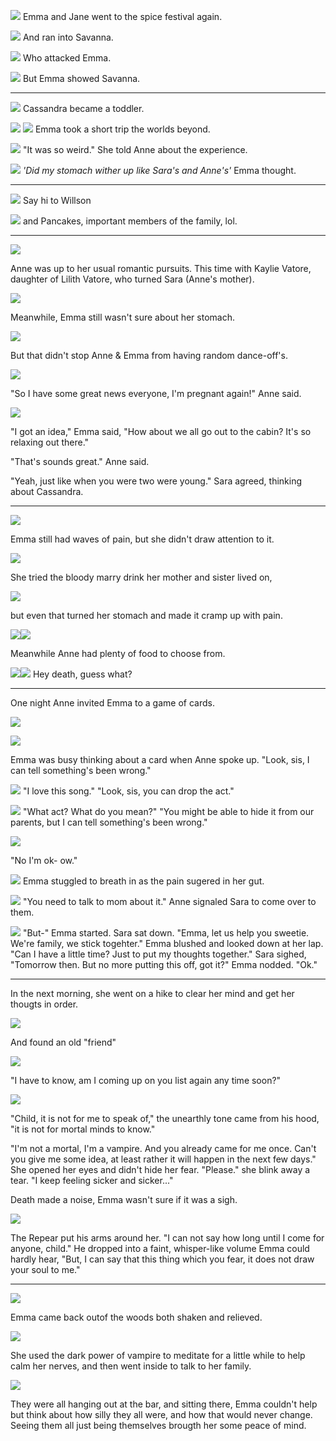 ![](06-18-18_7-41-17%C2%A0PM.png)
Emma and Jane went to the spice festival again.

![](06-18-18_7-49-40%C2%A0PM.png)
And ran into Savanna.

![](06-18-18_7-50-02%C2%A0PM.png)
Who attacked Emma.

![](06-18-18_7-51-06%C2%A0PM.png)
But Emma showed Savanna.

----

![](06-19-18_2-10-45%C2%A0PM.png)
Cassandra became a toddler.

![](06-19-18_4-52-29%C2%A0PM.png)
![](06-19-18_4-52-47%C2%A0PM.png)
Emma took a short trip the worlds beyond.

![](06-19-18_4-57-40%C2%A0PM.png)
"It was so weird." She told Anne about the experience.

![](06-19-18_5-07-08%C2%A0PM.png)
*'Did my stomach wither up like Sara's and Anne's'* Emma thought.

----
![](06-19-18_5-22-20%C2%A0PM.png)
Say hi to Willson

![](06-19-18_5-22-43%C2%A0PM.png)
and Pancakes, important members of the family, lol.

----

![](06-19-18_8-31-17%C2%A0PM.png)

Anne was up to her usual romantic pursuits. This time with Kaylie Vatore, daughter of Lilith Vatore, who turned Sara (Anne's mother).

![](06-19-18_8-53-41%C2%A0PM.png)

Meanwhile, Emma still wasn't sure about her stomach.

![](06-19-18_8-59-43%C2%A0PM.png)

But that didn't stop Anne & Emma from having random dance-off's.

![](06-19-18_10-03-19%C2%A0PM.png)

"So I have some great news everyone, I'm pregnant again!" Anne said.

![](06-19-18_10-07-37%C2%A0PM.png)

"I got an idea," Emma said, "How about we all go out to the cabin? It's so relaxing out there."

"That's sounds great." Anne said.

"Yeah, just like when you were two were young." Sara agreed, thinking about Cassandra.

----

<!-- ![](06-19-18_10-12-30%C2%A0PM.png) -->

![](06-19-18_10-15-11%C2%A0PM.png)

Emma still had waves of pain, but she didn't draw attention to it.

![](06-19-18_10-18-19%C2%A0PM.png)

She tried the bloody marry drink her mother and sister lived on,

![](06-19-18_10-19-48%C2%A0PM.png)

but even that turned her stomach and made it cramp up with pain.

![](06-19-18_10-24-15%C2%A0PM.png)![](06-19-18_10-23-38%C2%A0PM.png)

Meanwhile Anne had plenty of food to choose from.

![](06-19-18_10-26-14%C2%A0PM.png)![](06-19-18_10-26-26%C2%A0PM.png)
Hey death, guess what?

----

One night Anne invited Emma to a game of cards.

![](06-19-18_10-34-09%C2%A0PM.png)

![](06-19-18_10-29-51%C2%A0PM.png)

Emma was busy thinking about a card when Anne spoke up. "Look, sis, I can tell something's been wrong."

![](06-19-18_10-34-22%C2%A0PM.png)
"I love this song."
"Look, sis, you can drop the act."

![](06-19-18_10-34-59%C2%A0PM.png)
"What act? What do you mean?"
"You might be able to hide it from our parents, but I can tell something's been wrong."

![](06-19-18_10-33-52%C2%A0PM.png)

"No I'm ok- ow."

![](06-19-18_10-31-22%C2%A0PM.png)
Emma stuggled to breath in as the pain sugered in her gut.

![](06-19-18_10-31-41%C2%A0PM.png)
"You need to talk to mom about it." Anne signaled Sara to come over to them.

![](06-19-18_10-43-08%C2%A0PM.png)
"But-" Emma started.
Sara sat down. "Emma, let us help you sweetie. We're family, we stick togehter."
Emma blushed and looked down at her lap. "Can I have a little time? Just to put my thoughts together."
Sara sighed, "Tomorrow then. But no more putting this off, got it?"
Emma nodded. "Ok."

----

In the next morning, she went on a hike to clear her mind and get her thougts in order.

![](06-19-18_11-46-23%C2%A0PM.png)

And found an old "friend"

![](06-19-18_11-49-00%C2%A0PM.png)

"I have to know, am I coming up on you list again any time soon?"

![](06-19-18_11-50-16%C2%A0PM.png)

"Child, it is not for me to speak of," the unearthly tone came from his hood, "it is not for mortal minds to know."

"I'm not a mortal, I'm a vampire. And you already came for me once. Can't you give me some idea, at least rather it will happen in the next few days." She opened her eyes and didn't hide her fear. "Please." she blink away a tear. "I keep feeling sicker and sicker..."

Death made a noise, Emma wasn't sure if it was a sigh.

![](06-19-18_11-49-42%C2%A0PM.png)

The Repear put his arms around her. "I can not say how long until I come for anyone, child." He dropped into a faint, whisper-like volume Emma could hardly hear, "But, I can say that this thing which you fear, it does not draw your soul to me."

----

![](06-19-18_11-57-25%C2%A0PM.png)

Emma came back outof the woods both shaken and relieved.

![](06-20-18_12-05-28%C2%A0AM.png)

She used the dark power of vampire to meditate for a little while to help calm her nerves, and then went inside to talk to her family.

![](06-20-18_12-14-34%C2%A0AM.png)

They were all hanging out at the bar, and sitting there, Emma couldn't help but think about how silly they all were, and how that would never change. Seeing them all just being themselves brougth her some peace of mind.
